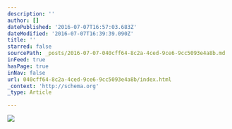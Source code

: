 ```yaml
---
description: ''
author: []
datePublished: '2016-07-07T16:57:03.683Z'
dateModified: '2016-07-07T16:39:39.090Z'
title: ''
starred: false
sourcePath: _posts/2016-07-07-040cff64-8c2a-4ced-9ce6-9cc5093e4a8b.md
inFeed: true
hasPage: true
inNav: false
url: 040cff64-8c2a-4ced-9ce6-9cc5093e4a8b/index.html
_context: 'http://schema.org'
_type: Article

---
```

![](https://the-grid-user-content.s3-us-west-2.amazonaws.com/d7ee8d4e-c4a8-42e9-94dc-5fd58a685339.jpg)